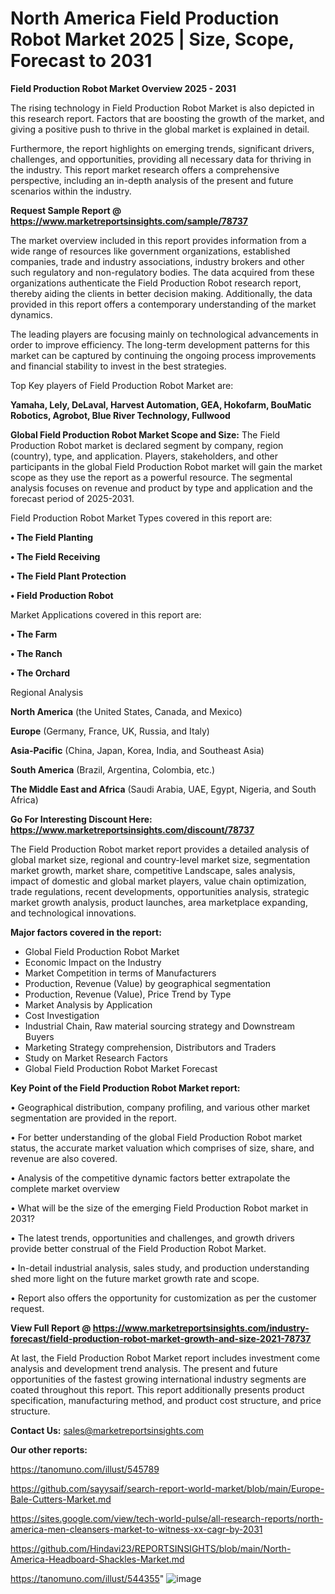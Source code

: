 # North America Field Production Robot Market 2025 | Size, Scope, Forecast to 2031

<Strong> Field Production Robot Market Overview 2025 - 2031</strong>

The rising technology in Field Production Robot Market is also depicted in this research report. Factors that are boosting the growth of the market, and giving a positive push to thrive in the global market is explained in detail.

Furthermore, the report highlights on emerging trends, significant drivers, challenges, and opportunities, providing all necessary data for thriving in the industry. This report market research offers a comprehensive perspective, including an in-depth analysis of the present and future scenarios within the industry.

<strong>Request Sample Report @ <a href=https://www.marketreportsinsights.com/sample/78737>https://www.marketreportsinsights.com/sample/78737</a></strong>

The market overview included in this report provides information from a wide range of resources like government organizations, established companies, trade and industry associations, industry brokers and other such regulatory and non-regulatory bodies. The data acquired from these organizations authenticate the Field Production Robot research report, thereby aiding the clients in better decision making. Additionally, the data provided in this report offers a contemporary understanding of the market dynamics.

The leading players are focusing mainly on technological advancements in order to improve efficiency. The long-term development patterns for this market can be captured by continuing the ongoing process improvements and financial stability to invest in the best strategies.

Top Key players of Field Production Robot Market are:

<strong>Yamaha, Lely, DeLaval, Harvest Automation, GEA, Hokofarm, BouMatic Robotics, Agrobot, Blue River Technology, Fullwood</strong>

<strong><b>Global Field Production Robot Market Scope and Size:</b></strong>
The Field Production Robot market is declared segment by company, region (country), type, and application. Players, stakeholders, and other participants in the global Field Production Robot market will gain the market scope as they use the report as a powerful resource. The segmental analysis focuses on revenue and product by type and application and the forecast period of 2025-2031.

Field Production Robot Market Types covered in this report are:

<strong>• The Field Planting

• The Field Receiving

• The Field Plant Protection

• Field Production Robot</strong>

Market Applications covered in this report are:

<strong>• The Farm

• The Ranch

• The Orchard</strong> 

Regional Analysis

<strong>North America</strong> (the United States, Canada, and Mexico)

<strong>Europe</strong> (Germany, France, UK, Russia, and Italy)

<strong>Asia-Pacific</strong> (China, Japan, Korea, India, and Southeast Asia)

<strong>South America</strong> (Brazil, Argentina, Colombia, etc.)

<strong>The Middle East and Africa</strong> (Saudi Arabia, UAE, Egypt, Nigeria, and South Africa)

<strong>Go For Interesting Discount Here: <a href=https://www.marketreportsinsights.com/discount/78737>https://www.marketreportsinsights.com/discount/78737</a></strong>

The Field Production Robot market report provides a detailed analysis of global market size, regional and country-level market size, segmentation market growth, market share, competitive Landscape, sales analysis, impact of domestic and global market players, value chain optimization, trade regulations, recent developments, opportunities analysis, strategic market growth analysis, product launches, area marketplace expanding, and technological innovations.

<strong><b>Major factors covered in the report:</b></strong>
<ul>
  <li>Global Field Production Robot Market </li>
  <li>Economic Impact on the Industry</li>
  <li>Market Competition in terms of Manufacturers</li>
  <li>Production, Revenue (Value) by geographical segmentation</li>
  <li>Production, Revenue (Value), Price Trend by Type</li>
  <li>Market Analysis by Application</li>
  <li>Cost Investigation</li>
  <li>Industrial Chain, Raw material sourcing strategy and Downstream Buyers</li>
  <li>Marketing Strategy comprehension, Distributors and Traders</li>
  <li>Study on Market Research Factors</li>
  <li>Global Field Production Robot Market Forecast</li>
</ul>

<strong><b>Key Point of the Field Production Robot Market report:</b></strong>

• Geographical distribution, company profiling, and various other market segmentation are provided in the report.

• For better understanding of the global Field Production Robot market status, the accurate market valuation which comprises of size, share, and revenue are also covered.

• Analysis of the competitive dynamic factors better extrapolate the complete market overview

• What will be the size of the emerging Field Production Robot market in 2031?

• The latest trends, opportunities and challenges, and growth drivers provide better construal of the Field Production Robot Market.

• In-detail industrial analysis, sales study, and production understanding shed more light on the future market growth rate and scope.

• Report also offers the opportunity for customization as per the customer request.

<strong><b>View Full Report @ <a href=https://www.marketreportsinsights.com/industry-forecast/field-production-robot-market-growth-and-size-2021-78737>https://www.marketreportsinsights.com/industry-forecast/field-production-robot-market-growth-and-size-2021-78737</a></b></strong>


At last, the Field Production Robot Market report includes investment come analysis and development trend analysis. The present and future opportunities of the fastest growing international industry segments are coated throughout this report. This report additionally presents product specification, manufacturing method, and product cost structure, and price structure.

<strong>Contact Us:</strong>
sales@marketreportsinsights.com

<strong>Our other reports:</strong>

<a href=https://tanomuno.com/illust/545789>https://tanomuno.com/illust/545789</a>

<a href=https://github.com/sayysaif/search-report-world-market/blob/main/Europe-Bale-Cutters-Market.md>https://github.com/sayysaif/search-report-world-market/blob/main/Europe-Bale-Cutters-Market.md</a>

<a href=https://sites.google.com/view/tech-world-pulse/all-research-reports/north-america-men-cleansers-market-to-witness-xx-cagr-by-2031>https://sites.google.com/view/tech-world-pulse/all-research-reports/north-america-men-cleansers-market-to-witness-xx-cagr-by-2031</a>

<a href=https://github.com/Hindavi23/REPORTSINSIGHTS/blob/main/North-America-Headboard-Shackles-Market.md>https://github.com/Hindavi23/REPORTSINSIGHTS/blob/main/North-America-Headboard-Shackles-Market.md</a>

<a href=https://tanomuno.com/illust/544355>https://tanomuno.com/illust/544355</a>"
![image](https://github.com/user-attachments/assets/c9007a84-e9fb-4aff-bc91-ec253c1ed503)
